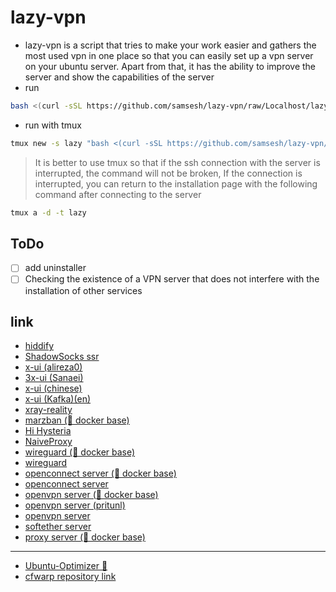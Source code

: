 # lazy-vpn
- lazy-vpn is a script that tries to make your work easier and gathers the most used vpn in one place so that you can easily set up a vpn server on your ubuntu server.
Apart from that, it has the ability to improve the server and show the capabilities of the server
- run 
```bash
bash <(curl -sSL https://github.com/samsesh/lazy-vpn/raw/Localhost/lazy.sh)
```
- run with tmux
```bash
tmux new -s lazy "bash <(curl -sSL https://github.com/samsesh/lazy-vpn/raw/Localhost/lazy.sh)"
```
> It is better to use tmux so that if the ssh connection with the server is interrupted, the command will not be broken, If the connection is interrupted, you can return to the installation page with the following command after connecting to the server
```bash
tmux a -d -t lazy
```
## ToDo
- [ ] add uninstaller
- [ ] Checking the existence of a VPN server that does not interfere with the installation of other services
## link 
- [hiddify](https://github.com/hiddify/hiddify-config/)
- [ShadowSocks ssr](https://github.com/ShadowsocksR-Live/shadowsocksr-native)
- [x-ui (alireza0)](https://github.com/alireza0/x-ui)
- [3x-ui (Sanaei)](https://github.com/MHSanaei/3x-ui)
- [x-ui (chinese)](https://github.com/vaxilu/x-ui/)
- [x-ui (Kafka)(en)](https://github.com/FranzKafkaYu/x-ui)
- [xray-reality](https://github.com/sajjaddg/xray-reality)
- [marzban (🐳 docker base)](https://github.com/Gozargah/Marzban)
- [Hi Hysteria](https://github.com/emptysuns/Hi_Hysteria)
- [NaiveProxy](https://github.com/yonggekkk/NaiveProxy-yg)
- [wireguard (🐳 docker base)](https://github.com/samsesh/wireguard-docker)
- [wireguard](https://github.com/angristan/wireguard-install)
- [openconnect server (🐳 docker base)](https://github.com/samsesh/ocserv-docker)
- [openconnect server](https://github.com/sfc9982/AnyConnect-Server/)
- [openvpn server (🐳 docker base)](https://github.com/samsesh/openvpn-dockercompose)
- [openvpn server (pritunl)](https://github.com/samsesh/pritunl-install)
- [openvpn server](https://github.com/angristan/openvpn-install)
- [softether server](https://github.com/samsesh/softether-install)
- [proxy server (🐳 docker base)](https://github.com/samsesh/3proxy-docker-compose)
---
- [Ubuntu-Optimizer 🐧](https://github.com/samsesh/Ubuntu-Optimizer)
- [cfwarp repository link](https://gitlab.com/rwkgyg/CFwarp/)